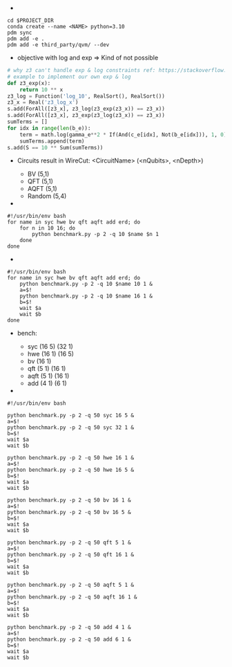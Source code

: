 - 
```
cd $PROJECT_DIR
conda create --name <NAME> python=3.10
pdm sync
pdm add -e .
pdm add -e third_party/qvm/ --dev
```

- objective with log and exp => Kind of not possible
```python
# why z3 can't handle exp & log constraints ref: https://stackoverflow.com/questions/70289335/power-and-logarithm-in-z3
# example to implement our own exp & log
def z3_exp(x):
    return 10 ** x
z3_log = Function('log_10', RealSort(), RealSort())
z3_x = Real('z3_log_x')
s.add(ForAll([z3_x], z3_log(z3_exp(z3_x)) == z3_x))
s.add(ForAll([z3_x], z3_exp(z3_log(z3_x)) == z3_x))
sumTerms = []
for idx in range(len(b_e)):
    term = math.log(gamma_e**2 * If(And(c_e[idx], Not(b_e[idx])), 1, 0), 10) + math.log(gamma_e_k**2 * If(b_e[idx], 1, 0), 10)
    sumTerms.append(term)
s.add(S == 10 ** Sum(sumTerms))
```

- Circuits result in WireCut: \<CircuitName\> (\<nQubits\>, \<nDepth\>)
  - BV (5,1)
  - QFT (5,1)
  - AQFT (5,1)
  - Random (5,4)

- 
```
#!/usr/bin/env bash
for name in syc hwe bv qft aqft add erd; do
    for n in 10 16; do
        python benchmark.py -p 2 -q 10 $name $n 1
    done
done
```

- 
```
#!/usr/bin/env bash
for name in syc hwe bv qft aqft add erd; do
    python benchmark.py -p 2 -q 10 $name 10 1 &
    a=$!
    python benchmark.py -p 2 -q 10 $name 16 1 &
    b=$!
    wait $a
    wait $b
done
```

- bench:
  - syc (16 5) (32 1)
  - hwe (16 1) (16 5)
  - bv (16 1)
  - qft (5 1) (16 1)
  - aqft (5 1) (16 1)
  - add (4 1) (6 1)

-
```
#!/usr/bin/env bash

python benchmark.py -p 2 -q 50 syc 16 5 &
a=$!
python benchmark.py -p 2 -q 50 syc 32 1 &
b=$!
wait $a
wait $b

python benchmark.py -p 2 -q 50 hwe 16 1 &
a=$!
python benchmark.py -p 2 -q 50 hwe 16 5 &
b=$!
wait $a
wait $b

python benchmark.py -p 2 -q 50 bv 16 1 &
a=$!
python benchmark.py -p 2 -q 50 bv 16 5 &
b=$!
wait $a
wait $b

python benchmark.py -p 2 -q 50 qft 5 1 &
a=$!
python benchmark.py -p 2 -q 50 qft 16 1 &
b=$!
wait $a
wait $b

python benchmark.py -p 2 -q 50 aqft 5 1 &
a=$!
python benchmark.py -p 2 -q 50 aqft 16 1 &
b=$!
wait $a
wait $b

python benchmark.py -p 2 -q 50 add 4 1 &
a=$!
python benchmark.py -p 2 -q 50 add 6 1 &
b=$!
wait $a
wait $b
```